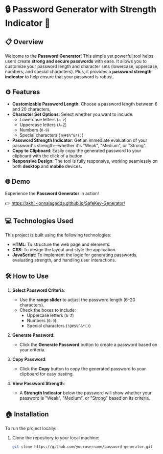 # 🔒 **Password Generator with Strength Indicator** 🔑

## 📋 **Overview**

Welcome to the **Password Generator**! This simple yet powerful tool helps users create **strong and secure passwords** with ease. It allows you to customize your password length and character sets (lowercase, uppercase, numbers, and special characters). Plus, it provides a **password strength indicator** to help ensure that your password is robust.

## ⚙️ **Features**

- **Customizable Password Length**: Choose a password length between 6 and 20 characters.
- **Character Set Options**: Select whether you want to include:
  - Lowercase letters (`a-z`)
  - Uppercase letters (`A-Z`)
  - Numbers (`0-9`)
  - Special characters (`!@#$%^&*()`)
- **Password Strength Indicator**: Get an immediate evaluation of your password's strength—whether it's "Weak", "Medium", or "Strong".
- **Copy to Clipboard**: Easily copy the generated password to your clipboard with the click of a button.
- **Responsive Design**: The tool is fully responsive, working seamlessly on both **desktop** and **mobile** devices.

## 🌐 **Demo**

Experience the **Password Generator** in action!

👉 https://akhil-jonnalagadda.github.io/SafeKey-Generator/

## 💻 **Technologies Used**

This project is built using the following technologies:

- **HTML**: To structure the web page and elements.
- **CSS**: To design the layout and style the application.
- **JavaScript**: To implement the logic for generating passwords, evaluating strength, and handling user interactions.

## 🛠️ **How to Use**

1. **Select Password Criteria**:
   - Use the **range slider** to adjust the password length (6–20 characters).
   - Check the boxes to include:
     - Uppercase letters (`A-Z`)
     - Numbers (`0-9`)
     - Special characters (`!@#$%^&*()`)

2. **Generate Password**:
   - Click the **Generate Password** button to create a password based on your criteria.

3. **Copy Password**:
   - Click the **Copy** button to copy the generated password to your clipboard for easy pasting.

4. **View Password Strength**:
   - A **Strength Indicator** below the password will show whether your password is "Weak", "Medium", or "Strong" based on its criteria.

## 🏠 **Installation**

To run the project locally:

1. Clone the repository to your local machine:
   ```bash
   git clone https://github.com/yourusername/password-generator.git
